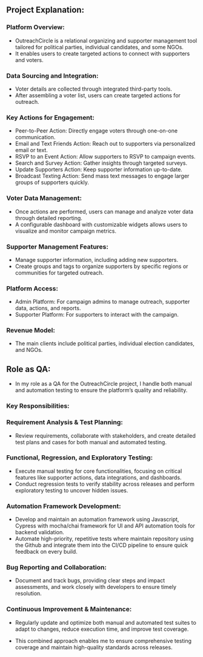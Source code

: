 ## Project Explanation:

### Platform Overview:
  - OutreachCircle is a relational organizing and supporter management tool tailored for political parties, 
    individual candidates, and some NGOs.
  - It enables users to create targeted actions to connect with supporters and voters.

### Data Sourcing and Integration:
  - Voter details are collected through integrated third-party tools.
  - After assembling a voter list, users can create targeted actions for outreach.

### Key Actions for Engagement:
  - Peer-to-Peer Action: Directly engage voters through one-on-one communication.
  - Email and Text Friends Action: Reach out to supporters via personalized email or text.
  - RSVP to an Event Action: Allow supporters to RSVP to campaign events.
  - Search and Survey Action: Gather insights through targeted surveys.
  - Update Supporters Action: Keep supporter information up-to-date.
  - Broadcast Texting Action: Send mass text messages to engage larger groups of supporters quickly.

### Voter Data Management:
  - Once actions are performed, users can manage and analyze voter data through detailed reporting.
  - A configurable dashboard with customizable widgets allows users to visualize and monitor campaign metrics.

### Supporter Management Features:
  - Manage supporter information, including adding new supporters.
  - Create groups and tags to organize supporters by specific regions or communities for targeted outreach.

### Platform Access:
  - Admin Platform: For campaign admins to manage outreach, supporter data, actions, and reports.
  - Supporter Platform: For supporters to interact with the campaign.

### Revenue Model:
  - The main clients include political parties, individual election candidates, and NGOs.


## Role as QA:
- In my role as a QA for the OutreachCircle project, I handle both manual and automation testing to ensure 
  the platform’s quality and reliability.

### Key Responsibilities:

### Requirement Analysis & Test Planning:
   - Review requirements, collaborate with stakeholders, and create detailed test plans and cases for both manual 
     and automated testing.

### Functional, Regression, and Exploratory Testing:
   - Execute manual testing for core functionalities, focusing on critical features like supporter actions, 
     data integrations, and dashboards.
   - Conduct regression tests to verify stability across releases and perform exploratory testing to uncover 
     hidden issues.

### Automation Framework Development:
   - Develop and maintain an automation framework using Javascript, Cypress with mocha/chai framework for UI and 
     API automation tools for backend validation.
   - Automate high-priority, repetitive tests where maintain repository using the Github and integrate them 
     into the CI/CD pipeline to ensure quick feedback on every build.

### Bug Reporting and Collaboration:
   - Document and track bugs, providing clear steps and impact assessments, and work closely with developers to 
     ensure timely resolution.
  
### Continuous Improvement & Maintenance:
   - Regularly update and optimize both manual and automated test suites to adapt to changes, reduce execution time, 
     and improve test coverage.


- This combined approach enables me to ensure comprehensive testing coverage and maintain high-quality standards 
  across releases.

